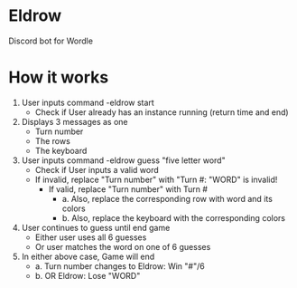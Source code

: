 # Eldrow
Discord bot for Wordle


# How it works
1. User inputs command -eldrow start
   - Check if User already has an instance running (return time and end)
2. Displays 3 messages as one
   - Turn number
   - The rows
   - The keyboard
3. User inputs command -eldrow guess "five letter word"
   - Check if User inputs a valid word
   - If invalid, replace "Turn number" with "Turn #: "WORD" is invalid!
     - If valid, replace "Turn number" with Turn #
       - a. Also, replace the corresponding row with word and its colors
       - b. Also, replace the keyboard with the corresponding colors
3. User continues to guess until end game
   - Either user uses all 6 guesses
   - Or user matches the word on one of 6 guesses
4. In either above case, Game will end
   - a. Turn number changes to Eldrow: Win "#"/6
   - b. OR Eldrow: Lose "WORD"
